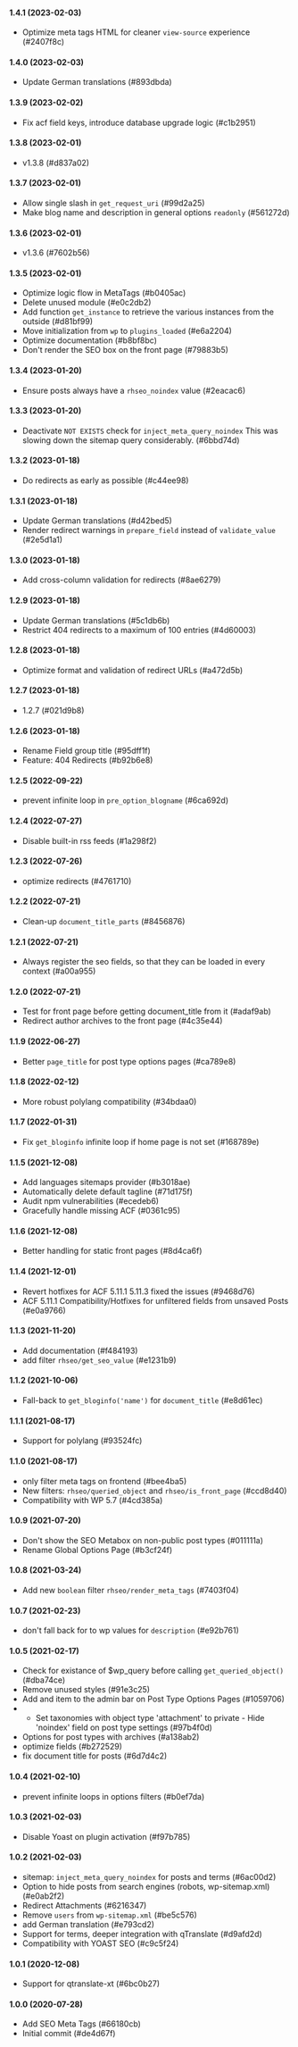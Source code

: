 #### 1.4.1 (2023-02-03)

- Optimize meta tags HTML for cleaner `view-source` experience (#2407f8c)

#### 1.4.0 (2023-02-03)

- Update German translations (#893dbda)

#### 1.3.9 (2023-02-02)

- Fix acf field keys, introduce database upgrade logic (#c1b2951)

#### 1.3.8 (2023-02-01)

- v1.3.8 (#d837a02)

#### 1.3.7 (2023-02-01)

- Allow single slash in `get_request_uri` (#99d2a25)
- Make blog name and description in general options `readonly` (#561272d)

#### 1.3.6 (2023-02-01)

- v1.3.6 (#7602b56)

#### 1.3.5 (2023-02-01)

- Optimize logic flow in MetaTags (#b0405ac)
- Delete unused module (#e0c2db2)
- Add function `get_instance` to retrieve the various instances from the outside (#d81bf99)
- Move initialization from `wp` to `plugins_loaded` (#e6a2204)
- Optimize documentation (#b8bf8bc)
- Don't render the SEO box on the front page (#79883b5)

#### 1.3.4 (2023-01-20)

- Ensure posts always have a `rhseo_noindex` value (#2eacac6)

#### 1.3.3 (2023-01-20)

- Deactivate `NOT EXISTS` check for `inject_meta_query_noindex`  This was slowing down the sitemap query considerably. (#6bbd74d)

#### 1.3.2 (2023-01-18)

- Do redirects as early as possible (#c44ee98)

#### 1.3.1 (2023-01-18)

- Update German translations (#d42bed5)
- Render redirect warnings in `prepare_field` instead of `validate_value` (#2e5d1a1)

#### 1.3.0 (2023-01-18)

- Add cross-column validation for redirects (#8ae6279)

#### 1.2.9 (2023-01-18)

- Update German translations (#5c1db6b)
- Restrict 404 redirects to a maximum of 100 entries (#4d60003)

#### 1.2.8 (2023-01-18)

- Optimize format and validation of redirect URLs (#a472d5b)

#### 1.2.7 (2023-01-18)

- 1.2.7 (#021d9b8)

#### 1.2.6 (2023-01-18)

- Rename Field group title (#95dff1f)
- Feature: 404 Redirects (#b92b6e8)

#### 1.2.5 (2022-09-22)

- prevent infinite loop in `pre_option_blogname` (#6ca692d)

#### 1.2.4 (2022-07-27)

- Disable built-in rss feeds (#1a298f2)

#### 1.2.3 (2022-07-26)

- optimize redirects (#4761710)

#### 1.2.2 (2022-07-21)

- Clean-up `document_title_parts` (#8456876)

#### 1.2.1 (2022-07-21)

- Always register the seo fields, so that they can be loaded in every context (#a00a955)

#### 1.2.0 (2022-07-21)

- Test for front page before getting document_title from it (#adaf9ab)
- Redirect author archives to the front page (#4c35e44)

#### 1.1.9 (2022-06-27)

- Better `page_title` for post type options pages (#ca789e8)

#### 1.1.8 (2022-02-12)

- More robust polylang compatibility (#34bdaa0)

#### 1.1.7 (2022-01-31)

- Fix `get_bloginfo` infinite loop if home page is not set (#168789e)

#### 1.1.5 (2021-12-08)

- Add languages sitemaps provider (#b3018ae)
- Automatically delete default tagline (#71d175f)
- Audit npm vulnerabilities (#ecedeb6)
- Gracefully handle missing ACF (#0361c95)

#### 1.1.6 (2021-12-08)

- Better handling for static front pages (#8d4ca6f)

#### 1.1.4 (2021-12-01)

- Revert hotfixes for ACF 5.11.1  5.11.3 fixed the issues (#9468d76)
- ACF 5.11.1 Compatibility/Hotfixes for unfiltered fields from unsaved Posts (#e0a9766)

#### 1.1.3 (2021-11-20)

- Add documentation (#f484193)
- add filter `rhseo/get_seo_value` (#e1231b9)

#### 1.1.2 (2021-10-06)

- Fall-back to `get_bloginfo('name')` for `document_title` (#e8d61ec)

#### 1.1.1 (2021-08-17)

- Support for polylang (#93524fc)

#### 1.1.0 (2021-08-17)

- only filter meta tags on frontend (#bee4ba5)
- New filters: `rhseo/queried_object` and `rhseo/is_front_page` (#ccd8d40)
- Compatibility with WP 5.7 (#4cd385a)

#### 1.0.9 (2021-07-20)

- Don't show the SEO Metabox on non-public post types (#011111a)
- Rename Global Options Page (#b3cf24f)

#### 1.0.8 (2021-03-24)

- Add new `boolean` filter `rhseo/render_meta_tags` (#7403f04)

#### 1.0.7 (2021-02-23)

- don't fall back for to wp values for `description` (#e92b761)

#### 1.0.5 (2021-02-17)

- Check for existance of $wp_query before calling `get_queried_object()` (#dba74ce)
- Remove unused styles (#91e3c25)
- Add and item to the admin bar on Post Type Options Pages (#1059706)
- - Set taxonomies with object type 'attachment' to private - Hide 'noindex' field on post type settings (#97b4f0d)
- Options for post types with archives (#a138ab2)
- optimize fields (#b272529)
- fix document title for posts (#6d7d4c2)

#### 1.0.4 (2021-02-10)

- prevent infinite loops in options filters (#b0ef7da)

#### 1.0.3 (2021-02-03)

- Disable Yoast on plugin activation (#f97b785)

#### 1.0.2 (2021-02-03)

- sitemap: `inject_meta_query_noindex` for posts and terms (#6ac00d2)
- Option to hide posts from search engines (robots, wp-sitemap.xml) (#e0ab2f2)
- Redirect Attachments (#6216347)
- Remove `users` from `wp-sitemap.xml` (#be5c576)
- add German translation (#e793cd2)
- Support for terms, deeper integration with qTranslate (#d9afd2d)
- Compatibility with YOAST SEO (#c9c5f24)

#### 1.0.1 (2020-12-08)

- Support for qtranslate-xt (#6bc0b27)

#### 1.0.0 (2020-07-28)

- Add SEO Meta Tags (#66180cb)
- Initial commit (#de4d67f)

